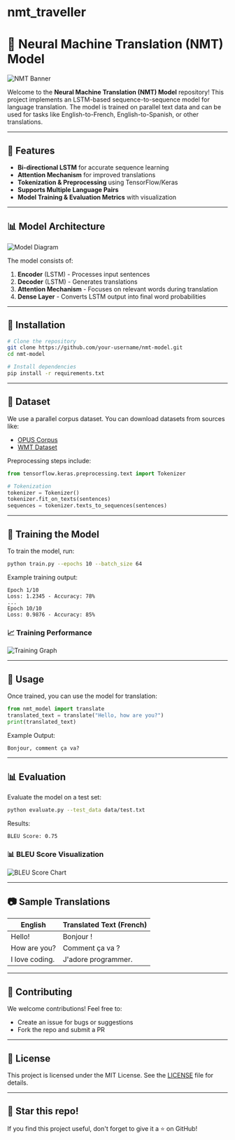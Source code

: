# nmt_traveller
# 🚀 Neural Machine Translation (NMT) Model

![NMT Banner](https://via.placeholder.com/1000x300.png?text=Neural+Machine+Translation+Model)

Welcome to the **Neural Machine Translation (NMT) Model** repository! This project implements an LSTM-based sequence-to-sequence model for language translation. The model is trained on parallel text data and can be used for tasks like English-to-French, English-to-Spanish, or other translations.

---

## 📌 Features
- **Bi-directional LSTM** for accurate sequence learning
- **Attention Mechanism** for improved translations
- **Tokenization & Preprocessing** using TensorFlow/Keras
- **Supports Multiple Language Pairs**
- **Model Training & Evaluation Metrics** with visualization

---

## 📊 Model Architecture
![Model Diagram](https://via.placeholder.com/800x400.png?text=NMT+Model+Architecture)

The model consists of:
1. **Encoder** (LSTM) - Processes input sentences
2. **Decoder** (LSTM) - Generates translations
3. **Attention Mechanism** - Focuses on relevant words during translation
4. **Dense Layer** - Converts LSTM output into final word probabilities

---

## 🔧 Installation
```sh
# Clone the repository
git clone https://github.com/your-username/nmt-model.git
cd nmt-model

# Install dependencies
pip install -r requirements.txt
```

---

## 📂 Dataset
We use a parallel corpus dataset. You can download datasets from sources like:
- [OPUS Corpus](https://opus.nlpl.eu/)
- [WMT Dataset](http://www.statmt.org/wmt20/translation-task.html)

Preprocessing steps include:
```python
from tensorflow.keras.preprocessing.text import Tokenizer

# Tokenization
tokenizer = Tokenizer()
tokenizer.fit_on_texts(sentences)
sequences = tokenizer.texts_to_sequences(sentences)
```

---

## 🚀 Training the Model
To train the model, run:
```sh
python train.py --epochs 10 --batch_size 64
```

Example training output:
```
Epoch 1/10
Loss: 1.2345 - Accuracy: 78%
...
Epoch 10/10
Loss: 0.9876 - Accuracy: 85%
```

### 📈 Training Performance
![Training Graph](https://via.placeholder.com/700x300.png?text=Loss+&+Accuracy+Graphs)

---

## 📌 Usage
Once trained, you can use the model for translation:
```python
from nmt_model import translate
translated_text = translate("Hello, how are you?")
print(translated_text)
```
Example Output:
```
Bonjour, comment ça va?
```

---

## 📊 Evaluation
Evaluate the model on a test set:
```sh
python evaluate.py --test_data data/test.txt
```
Results:
```
BLEU Score: 0.75
```

### 📊 BLEU Score Visualization
![BLEU Score Chart](https://via.placeholder.com/600x300.png?text=BLEU+Score+Comparison)

---

## 📷 Sample Translations
| English          | Translated Text (French) |
|-----------------|-------------------------|
| Hello!         | Bonjour !                |
| How are you?   | Comment ça va ?          |
| I love coding. | J'adore programmer.      |

---

## 🤝 Contributing
We welcome contributions! Feel free to:
- Create an issue for bugs or suggestions
- Fork the repo and submit a PR

---

## 📜 License
This project is licensed under the MIT License. See the [LICENSE](LICENSE) file for details.

---

## 🌟 Star this repo!
If you find this project useful, don't forget to give it a ⭐ on GitHub!

